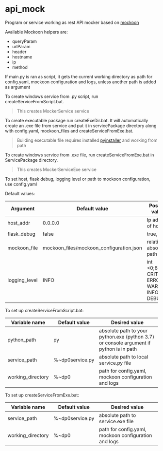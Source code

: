 # api_mock

Program or service working as rest API mocker based on [mockoon](https://mockoon.com/)

Available Mockoon helpers are:
* queryParam
* urlParam
* header
* hostname
* ip
* method

If main.py is ran as script, it gets the current working directory as path for config.yaml, mockoon configuration and logs, unless another path is added as argument

To create windows service from .py script, run createServiceFromScript.bat. 
> This creates MockerService service

To create executable package run createExeDir.bat. It will automatically create an .exe file from service and put it in servicePackage directory along with config.yaml, mockoon_files and createServiceFromExe.bat.
>Building executable file requires installed [pyinstaller](https://www.pyinstaller.org/) and working from path

To create windows service from .exe file, run createServiceFromExe.bat in ServicePackage directory.
> This creates MockerServiceExe service

To set host, flask debug, logging level or path to mockoon configuration, use config.yaml

Default values:

Argument | Default value | Possible values
---------|---------------|----------------
host_addr | 0.0.0.0 | Ip address of host
flask_debug | false | true, false
mockoon_file | mockoon_files/mockoon_configuration.json | relative or absolute path
logging_level | INFO | int <0;60>, CRITICAL, ERROR, WARNING, INFO, DEBUG 



To set up createServiceFromScript.bat: 

Variable name | Default value | Desired value
---------|---------------|----------------
python_path | py | absolute path to your python.exe (python 3.7) or console argument if python is in path
service_path | %~dp0service.py | absolute path to local service.py file
working_directory | %~dp0 | path for config.yaml, mockoon configuration and logs



To set up createServiceFromExe.bat: 

Variable name | Default value | Desired value
---------|---------------|----------------
service_path | %~dp0service.py | absolute path to service.exe file
working_directory | %~dp0 | path for config.yaml, mockoon configuration and logs

